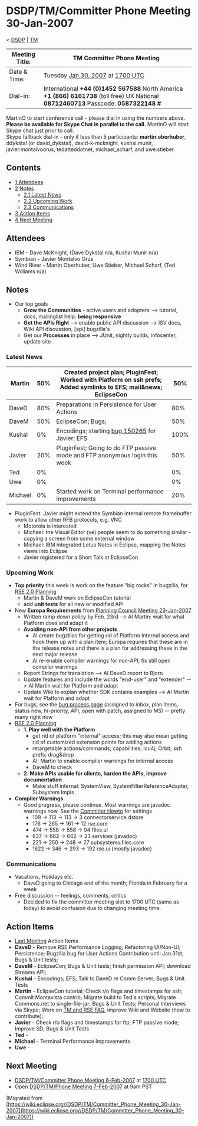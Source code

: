 

DSDP/TM/Committer Phone Meeting 30-Jan-2007
===========================================

< [DSDP](./DSDP "DSDP")‎ | [TM](./DSDP/TM "DSDP/TM")

| Meeting Title: | **TM Committer Phone Meeting** |
| --- | --- |
| Date & Time: | Tuesday [Jan 30, 2007](./index.php?title=Jan_30,_2007&action=edit&redlink=1 "Jan 30, 2007 (page does not exist)") at [1700 UTC](http://www.timeanddate.com/worldclock/meetingdetails.html?year=2007&month=1&day=30&hour=17&min=00&sec=0&p1=224&p2=159&p3=250&p4=136&p5=223&iv=1800) |
| Dial-in: | International **+44 (0)1452 567588**   North America **+1 (866) 6161738** (toll free)   UK National **08712460713**   Passcode: **0587322148 #** |

MartinO to start conference call - please dial in using the numbers above.  
**Please be available for Skype Chat in parallel to the call.** MartinO will start Skype chat just prior to call.  
Skype fallback dial-in - only if less than 5 participants: **martin.oberhuber**, ddykstal (or david\_dykstal), david-k-mcknight, kushal.munir, javier.montalvoorus, tedatteddotnet, michael\_scharf, and uwe.stieber.  

Contents
--------

*   [1 Attendees](#Attendees)
*   [2 Notes](#Notes)
    *   [2.1 Latest News](#Latest-News)
    *   [2.2 Upcoming Work](#Upcoming-Work)
    *   [2.3 Communications](#Communications)
*   [3 Action Items](#Action-Items)
*   [4 Next Meeting](#Next-Meeting)

Attendees
---------

*   IBM - Dave McKnight, (Dave Dykstal n/a, Kushal Munir n/a)
*   Symbian - Javier Montalvo Orús
*   Wind River - Martin Oberhuber, Uwe Stieber, Michael Scharf, (Ted Williams n/a)

Notes
-----

*   Our top goals
    *   **Grow the Communities** \- active users and adopters --> tutorial, docs, mailinglist help: **being responsive**
    *   **Get the APIs Right** --\> enable public API discussion --> ISV docs, Wiki API discussion, \[api\] bugzilla's
    *   Get our **Processes** in place --> JUnit, nightly builds, infocenter, update site

### Latest News

| Martin | 50% | Created project plan; PluginFest; Worked with Platform on ssh prefs; Added symlinks to EFS; mail&news; EclipseCon | 50% |
| --- | --- | --- | --- |
| DaveD | 80% | Preparations in Persistence for User Actions | 80% |
| DaveM | 50% | EclipseCon; Bugs; | 50% |
| Kushal | 0% | Encodings; starting [bug 150265](https://bugs.eclipse.org/bugs/show_bug.cgi?id=150265) for Javier; EFS | 100% |
| Javier | 20% | PluginFest; Going to do FTP passive mode and FTP anonymous login this week | 50% |
| Ted | 0% |  | 0% |
| Uwe | 0% |  | 0% |
| Michael | 0% | Started work on Terminal performance improvements | 20% |

*   PluginFest: Javier might extend the Symbian internal remote framebuffer work to allow other RFB protocols, e.g. VNC
    *   Motorola is interested
    *   Michael: the Visual Editor (ve) people seem to do something similar - copying a screen from some external window
    *   Michael: IBM integrated Lotus Notes in Eclipse, mapping the Notes views into Eclipse
    *   Javier registered for a Short Talk at EclipseCon

### Upcoming Work

*   **Top priority** this week is work on the feature "big rocks" in bugzilla, for [RSE 2.0 Planning](./RSE_2.0_Planning "RSE 2.0 Planning")
    *   Martin & DaveM work on EclipseCon tutorial
    *   add **unit tests** for all new or modified API
*   New **Europa Requirements** from [Planning Council Meeting 23-Jan-2007](https://www.eclipse.org/org/councils/20070123PCMinutes.php)
    *   Written ramp down policy by Feb. 23rd --> AI Martin: wait for what Platform does and adapt it
    *   **Avoiding non-API from other projects**
        *   AI create bugzillas for getting rid of Platform Internal access and hook them up with a plan item; Europa requires that these are in the release notes and there is a plan for addressing these in the next major release
        *   AI re-enable compiler warnings for non-API; fix still open compiler warnings
    *   Report Strings for translation --> AI DaveD report to Bjorn
    *   Update features and include the words "end-user" and "extender" --> AI Martin wait for Platform and adapt
    *   Update Wiki to explan whether SDK contains examples --> AI Martin wait for Platform and adapt
*   For bugs, see the [bug process page](https://www.eclipse.org/dsdp/tm/development/bug_process.php) (assigned to inbox, plan items, status new, hi-priority, API, open with patch, assigned to M5) -- pretty many right now
*   [RSE 2.0 Planning](./RSE_2.0_Planning "RSE 2.0 Planning")
    *   **1\. Play well with the Platform**
        *   get rid of platform "internal" access; this may also mean getting rid of customized extension points for adding actions
        *   retargetable actions/commands; capabilities; icu4j; Orbit; ssh prefs; drag&drop
        *   AI: Martin to enable compiler warnings for internal access
        *   DaveM to check
    *   **2\. Make APIs usable for clients, harden the APIs, improve documentation**
        *   Make stuff internal: SystemView, SystemFilterReferenceAdapter, Subsystem Impls
*   **Compiler Warnings**
    *   Good progress, please continue. Most warnings are javadoc warnings now. See the [Committer Howto](https://www.eclipse.org/dsdp/tm/development/committer_howto.php#check_code) for settings
        *   109 -> 113 -> 113 -> 3 connectorservice.dstore
        *   176 -> 265 -> 161 -> 12 rse.core
        *   474 -> 558 -> 558 -> 94 files.ui
        *   637 -> 662 -> 662 -> 23 services (javadoc)
        *   221 -> 250 -> 248 -> 27 subsystems.files.core
        *   1622 -> 346 -> 293 -> 192 rse.ui (mostly javadoc)

### Communications

*   Vacations, Holidays etc.
    *   DaveD going to Chicago end of the month; Florida in February for a week
*   Free discussion -- feelings, comments, critics
    *   Decided to fix the committer meeting slot to 1700 UTC (same as today) to avoid confusion due to changing meeting time.

Action Items
------------

*   [Last Meeting](./DSDP/TM/Committer_Phone_Meeting_16-Jan-2007#Action_Items "DSDP/TM/Committer Phone Meeting 16-Jan-2007") Action Items
*   **DaveD** \- Remove RSE Performance Logging; Refactoring UI/Non-UI; Persistence; Bugzilla bug for User Actions Contribution until Jan.31st; Bugs & Unit tests;
*   **DaveM** \- EclipseCon; Bugs & Unit tests; finish permission API; download Streams API;
*   **Kushal** \- Encodings; EFS; Talk to DaveD re Comm Server; Bugs & Unit Tests
*   **Martin** \- EclipseCon tutorial; Check r/o flags and timestamps for ssh; Commit Montavista contrib; Migrate build to Ted's scripts; Migrate Commons.net to single-file-jar; Bugs & Unit Tests; Personal Interviews via Skype; Work on [TM and RSE FAQ](./TM_and_RSE_FAQ "TM and RSE FAQ"), improve Wiki and Website (how to contribute);
*   **Javier** \- Check r/o flags and timestamps for ftp; FTP passive mode; Improve SD; Bugs & Unit Tests
*   **Ted** -
*   **Michael** \- Terminal Performance Improvements
*   **Uwe** -

Next Meeting
------------

*   [DSDP/TM/Committer Phone Meeting 6-Feb-2007](./DSDP/TM/Committer_Phone_Meeting_6-Feb-2007 "DSDP/TM/Committer Phone Meeting 6-Feb-2007") at [1700 UTC](http://www.timeanddate.com/worldclock/meetingdetails.html?year=2007&month=2&day=6hour=17&min=00&sec=0&p1=224&p2=159&p3=250&p4=136&p5=223&iv=1800)
*   Open [DSDP/TM/Phone Meeting 7-Feb-2007](./DSDP/TM/Phone_Meeting_7-Feb-2007 "DSDP/TM/Phone Meeting 7-Feb-2007") at 9am PST


(Migrated from [https://wiki.eclipse.org//DSDP/TM/Committer_Phone_Meeting_30-Jan-2007](https://wiki.eclipse.org//DSDP/TM/Committer_Phone_Meeting_30-Jan-2007))